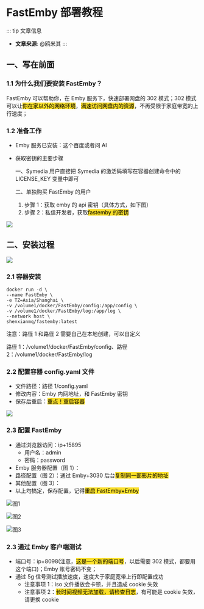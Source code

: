 # FastEmby 部署教程

::: tip 文章信息

- **文章来源**: @鸥米其
  :::

## 一、写在前面

### 1.1 为什么我们要安装 FastEmby？

FastEmby 可以帮助你，在 Emby 服务下，快速部署网盘的 302 模式；302 模式可以让<font style="background-color:#FBDE28;color:black;">你在家以外的网络环境</font>，<font style="background-color:#FBDE28;color:black;">满速访问网盘内的资源</font>，不再受限于家庭带宽的上行速度；

### 1.2 准备工作

- Emby 服务已安装：这个百度或者问 AI
- 获取密钥的主要步骤

  一、Symedia 用户直接把 Symedia 的激活码填写在容器创建命令中的 LICENSE_KEY 变量中即可

  二、单独购买 FastEmby 的用户

  1. 步骤 1：获取 emby 的 api 密钥（具体方式，如下图）
  2. 步骤 2：私信开发者，获取<font style="background-color:#FBDE28;color:black;">fastemby 的密钥</font>

![](https://images.symedia.top/2025/04/08/20250408094403_71fe00a6.png)

## 二、安装过程

![](https://images.symedia.top/2025/04/08/20250408094446_3e10ea1c.png)

### 2.1 容器安装

```plain
docker run -d \
--name FastEmby \
-e TZ=Asia/Shanghai \
-v /volume1/docker/FastEmby/config:/app/config \
-v /volume1/docker/FastEmby/log:/app/log \
--network host \
shenxianmq/fastemby:latest
```

注意：路径 1 和路径 2 需要自己在本地创建，可以自定义

路径 1：/volume1/docker/FastEmby/config、路径 2：/volume1/docker/FastEmby/log

### 2.2 配置容器 config.yaml 文件

- 文件路径：路径 1/config.yaml
- 修改内容：Emby 内网地址，和 FastEmby 密钥
- 保存后重启：<font style="background-color:#FBDE28;color:black;">重点！重启容器</font>

![](https://images.symedia.top/2025/04/08/20250408094449_a59071c4.png)

### 2.3 配置 FastEmby

- 通过浏览器访问：ip+15895
  - 用户名：admin
  - 密码：password
- Emby 服务器配置（图 1）：
- 路径配置（图 2）：通过 Emby+3030 后台<font style="background-color:#FBDE28;color:black;">复制同一部影片的地址</font>
- 其他配置（图 3）：
- 以上均搞定，保存配置，记得<font style="background-color:#FBDE28;color:black;">重启 FastEmby+Emby</font>

![图1](https://images.symedia.top/2025/04/08/20250408094452_ab9787a0.png)

![图2](https://images.symedia.top/2025/04/08/20250408094442_c5238082.png)

![图3](https://images.symedia.top/2025/04/08/20250408094439_7a7612c0.png)

### 2.3 通过 Emby 客户端测试

- 端口号：ip+8098(注意，<font style="background-color:#FBDE28;color:black;">这是一个新的端口号</font>，以后需要 302 模式，都要用这个端口)；Emby 账号密码不变；
- 通过 5g 信号测试播放速度，速度大于家庭宽带上行即配置成功
  - 注意事项 1：iso 文件播放会卡顿，并且造成 cookie 失效
  - 注意事项 2：<font style="background-color:#FBDE28;color:black;">长时间视频无法加载，请检查日志</font>，有可能是 cookie 失效，请更换 cookie
